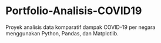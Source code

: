 # Portfolio-Analisis-COVID19
Proyek analisis data komparatif dampak COVID-19 per negara menggunakan Python, Pandas, dan Matplotlib.

